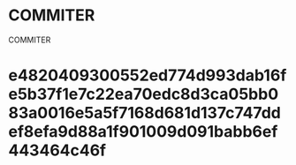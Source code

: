 # COMMITER
COMMITER






# e4820409300552ed774d993dab16fe5b37f1e7c22ea70edc8d3ca05bb083a0016e5a5f7168d681d137c747ddef8efa9d88a1f901009d091babb6ef443464c46f
